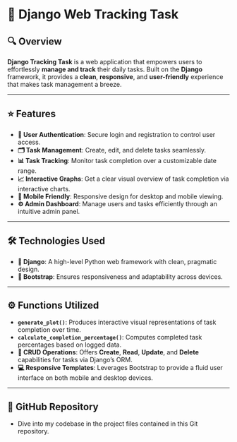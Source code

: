 # 📝 Django Web Tracking Task

## 🔍 Overview
**Django Tracking Task** is a web application that empowers users to effortlessly **manage and track** their daily tasks. Built on the **Django** framework, it provides a **clean**, **responsive**, and **user-friendly** experience that makes task management a breeze.

---

## ⭐ Features
- **🔐 User Authentication**: Secure login and registration to control user access.
- **🗂️ Task Management**: Create, edit, and delete tasks seamlessly.
- **📊 Task Tracking**: Monitor task completion over a customizable date range.
- **📈 Interactive Graphs**: Get a clear visual overview of task completion via interactive charts.
- **📱 Mobile Friendly**: Responsive design for desktop and mobile viewing.
- **⚙️ Admin Dashboard**: Manage users and tasks efficiently through an intuitive admin panel.

---

## 🛠️ Technologies Used
- **🐍 Django**: A high-level Python web framework with clean, pragmatic design.
- **💎 Bootstrap**: Ensures responsiveness and adaptability across devices.

---

## ⚙️ Functions Utilized
- **`generate_plot()`**: Produces interactive visual representations of task completion over time.
- **`calculate_completion_percentage()`**: Computes completed task percentages based on logged data.
- **📝 CRUD Operations**: Offers **Create**, **Read**, **Update**, and **Delete** capabilities for tasks via Django’s ORM.
- **💻 Responsive Templates**: Leverages Bootstrap to provide a fluid user interface on both mobile and desktop devices.

---

## 🔗 GitHub Repository 
- Dive into my codebase in the project files contained in this Git repository.
